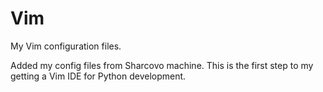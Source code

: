 # Vim
My Vim configuration files.

Added my config files from Sharcovo machine.
This is the first step to my getting a Vim IDE for Python development.
